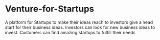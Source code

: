 # Venture-for-Startups
A platform for Startups to make their ideas reach to investors give a head start for their business ideas. Investors can look for new business ideas to invest. Customers can find amazing startups to fulfill their needs
